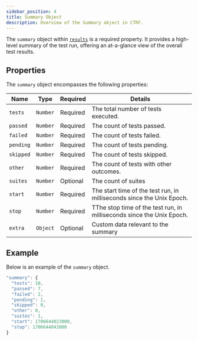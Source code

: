 ```yaml
---
sidebar_position: 4
title: Summary Object
description: Overview of the Summary object in CTRF.
---
```


The `summary` object within [`results`](/docs/specification/results) is a required property. It provides a high-level summary of the test run, offering an at-a-glance view of the overall test results.

## Properties

The `summary` object encompasses the following properties:

| Name          | Type     | Required | Details                                               |
| ------------- | -------- | -------- | ----------------------------------------------------- |
| `tests`       | `Number` | Required | The total number of tests executed.                   |
| `passed`      | `Number` | Required | The count of tests passed.                            |
| `failed`      | `Number` | Required | The count of tests failed.                            |
| `pending`     | `Number` | Required | The count of tests pending.                           |
| `skipped`     | `Number` | Required | The count of tests skipped.                           |
| `other`       | `Number` | Required | The count of tests with other outcomes.               |
| `suites`      | `Number` | Optional | The count of suites                                   |
| `start`      | `Number` | Required | The start time of the test run, in milliseconds since the Unix Epoch.                      |
| `stop`      | `Number` | Required | TThe stop time of the test run, in milliseconds since the Unix Epoch.                       |
| `extra`      | `Object` | Optional | Custom data relevant to the summary                 |

## Example

Below is an example of the `summary` object.

```js
"summary": {
  "tests": 10,
  "passed": 7,
  "failed": 2,
  "pending": 1,
  "skipped": 0,
  "other": 0,
  "suites": 1,
  "start": 1706644023000,
  "stop": 1706644043000
}
```
